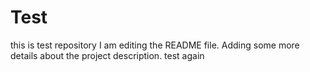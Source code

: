 # Test
this is test repository
I am editing the README file. Adding some more details about the project description.
test again
